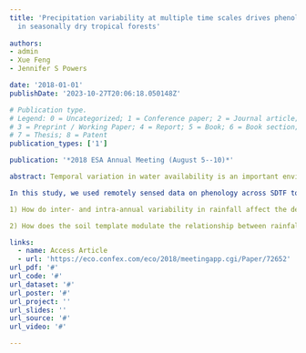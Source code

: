 ```yaml
---
title: 'Precipitation variability at multiple time scales drives phenological variation
  in seasonally dry tropical forests'
  
authors:
- admin
- Xue Feng
- Jennifer S Powers

date: '2018-01-01'
publishDate: '2023-10-27T20:06:18.050148Z'

# Publication type.
# Legend: 0 = Uncategorized; 1 = Conference paper; 2 = Journal article;
# 3 = Preprint / Working Paper; 4 = Report; 5 = Book; 6 = Book section;
# 7 = Thesis; 8 = Patent
publication_types: ['1']

publication: '*2018 ESA Annual Meeting (August 5--10)*'

abstract: Temporal variation in water availability is an important environmental filter in seasonally dry tropical forests (SDTF), characterized by distinct wet and dry seasons. Drought deciduousness is an effective strategy to cope with seasonal water shortages that maximizes carbon gain but avoids dry season water stress. Alternatively, evergreen trees endure seasonal water stress by relying on deep roots and more conservative water use. These contrasting strategies coexist in SDTF, though their relative dominance differs across the biome. While prior studies have assessed the importance of mean annual rainfall and dry season intensity in driving this variation, the global drivers of deciduousness are not well understood. In particular, the timing, contrast, number, and length of wet vs. dry seasons vary across SDTF, as does the magnitude of year-to-year variation in these factors, with likely effects on phenology. Furthermore, the soil template may modulate the relationship between rainfall and phenology through water storage or variation in nutrient availability.

In this study, we used remotely sensed data on phenology across SDTF to ask:

1) How do inter- and intra-annual variability in rainfall affect the degree of deciduousness across global SDTF?

2) How does the soil template modulate the relationship between rainfall and phenology?

links:
  - name: Access Article
  - url: 'https://eco.confex.com/eco/2018/meetingapp.cgi/Paper/72652'
url_pdf: '#'
url_code: '#'
url_dataset: '#'
url_poster: '#'
url_project: ''
url_slides: ''
url_source: '#'
url_video: '#'

---
```

